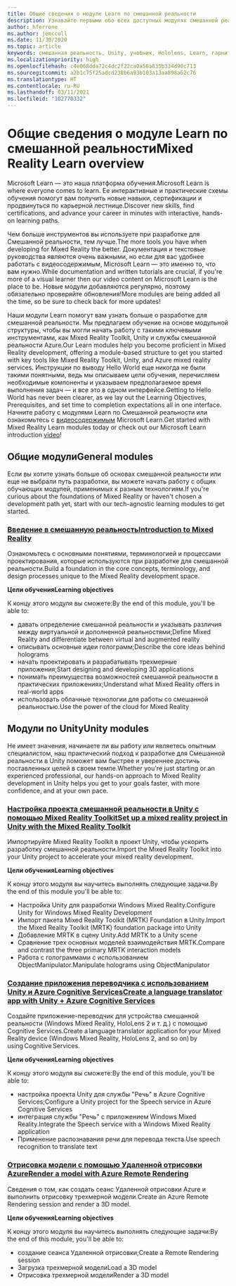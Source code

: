 ```yaml
---
title: Общие сведения о модуле Learn по смешанной реальности
description: Узнавайте первыми обо всех доступных модулях смешанной реальности, размещаемых на платформе Microsoft Learn.
author: hferrone
ms.author: jemccull
ms.date: 11/30/2020
ms.topic: article
keywords: смешанная реальность, Unity, учебник, Hololens, Learn, гарнитура смешанной реальности, гарнитура Windows Mixed Reality, гарнитура виртуальной реальности, что такое виртуальная реальность, что такое дополненная реальность, MRTK, Mixed Reality Toolkit, перевод с одного языка на другой, Azure, Azure Cognitive Services, Microsoft Learn
ms.localizationpriority: high
ms.openlocfilehash: c4e068dda72c4dc2f22ca0a56a835b334d90c713
ms.sourcegitcommit: a2b1c75f25adcd238b6a93b103a13aa898a62c76
ms.translationtype: HT
ms.contentlocale: ru-RU
ms.lasthandoff: 03/11/2021
ms.locfileid: "102770332"
---
```

# <a name="mixed-reality-learn-overview"></a><span data-ttu-id="e8c40-104">Общие сведения о модуле Learn по смешанной реальности</span><span class="sxs-lookup"><span data-stu-id="e8c40-104">Mixed Reality Learn overview</span></span>

<span data-ttu-id="e8c40-105">Microsoft Learn — это наша платформа обучения.</span><span class="sxs-lookup"><span data-stu-id="e8c40-105">Microsoft Learn is where everyone comes to learn.</span></span> <span data-ttu-id="e8c40-106">Ее интерактивные и практические схемы обучения помогут вам получить новые навыки, сертификации и продвинуться по карьерной лестнице.</span><span class="sxs-lookup"><span data-stu-id="e8c40-106">Discover new skills, find certifications, and advance your career in minutes with interactive, hands-on learning paths.</span></span> 

<span data-ttu-id="e8c40-107">Чем больше инструментов вы используете при разработке для Смешанной реальности, тем лучше.</span><span class="sxs-lookup"><span data-stu-id="e8c40-107">The more tools you have when developing for Mixed Reality the better.</span></span> <span data-ttu-id="e8c40-108">Документация и текстовые руководства являются очень важными, но если для вас удобнее работать с видеосодержимым, Microsoft Learn — это именно то, что вам нужно.</span><span class="sxs-lookup"><span data-stu-id="e8c40-108">While documentation and written tutorials are crucial, if you're more of a visual learner then our video content on Microsoft Learn is the place to be.</span></span> <span data-ttu-id="e8c40-109">Новые модули добавляются регулярно, поэтому обязательно проверяйте обновления!</span><span class="sxs-lookup"><span data-stu-id="e8c40-109">More modules are being added all the time, so be sure to check back for more updates!</span></span>

<span data-ttu-id="e8c40-110">Наши модули Learn помогут вам узнать больше о разработке для смешанной реальности. Мы предлагаем обучение на основе модульной структуры, чтобы вы могли начать работу с такими ключевыми инструментами, как Mixed Reality Toolkit, Unity и службы смешанной реальности Azure.</span><span class="sxs-lookup"><span data-stu-id="e8c40-110">Our Learn modules help you become proficient in Mixed Reality development, offering a module-based structure to get you started with key tools like Mixed Reality Toolkit, Unity, and Azure mixed reality services.</span></span> <span data-ttu-id="e8c40-111">Инструкции по выводу Hello World еще никогда не были такими понятными, ведь мы описываем цели обучения, перечисляем необходимые компоненты и указываем предполагаемое время выполнения задач — и все это в одном интерфейсе.</span><span class="sxs-lookup"><span data-stu-id="e8c40-111">Getting to Hello World has never been clearer, as we lay out the Learning Objectives, Prerequisites, and set time to completion expectations all in one interface.</span></span> <span data-ttu-id="e8c40-112">Начните работу с модулями Learn по Смешанной реальности или ознакомьтесь с [видеосодержимым](https://channel9.msdn.com/Blogs/One-Dev-Minute/What-is-Microsoft-Learn) Microsoft Learn.</span><span class="sxs-lookup"><span data-stu-id="e8c40-112">Get started with Mixed Reality Learn modules today or check out our Microsoft Learn introduction [video](https://channel9.msdn.com/Blogs/One-Dev-Minute/What-is-Microsoft-Learn)!</span></span>

## <a name="general-modules"></a><span data-ttu-id="e8c40-113">Общие модули</span><span class="sxs-lookup"><span data-stu-id="e8c40-113">General modules</span></span>

<span data-ttu-id="e8c40-114">Если вы хотите узнать больше об основах смешанной реальности или еще не выбрали путь разработки, вы можете начать работу с общих обучающих модулей, применимых к разным технологиям.</span><span class="sxs-lookup"><span data-stu-id="e8c40-114">If you're curious about the foundations of Mixed Reality or haven't chosen a development path yet, start with our tech-agnostic learning modules to get started.</span></span>

### <a name="introduction-to-mixed-reality"></a>[<span data-ttu-id="e8c40-115">Введение в смешанную реальность</span><span class="sxs-lookup"><span data-stu-id="e8c40-115">Introduction to Mixed Reality</span></span>](/learn/modules/intro-to-mixed-reality/)

<span data-ttu-id="e8c40-116">Ознакомьтесь с основными понятиями, терминологией и процессами проектирования, которые используются при разработке для смешанной реальности.</span><span class="sxs-lookup"><span data-stu-id="e8c40-116">Build a foundation in the core concepts, terminology, and design processes unique to the Mixed Reality development space.</span></span>

<span data-ttu-id="e8c40-117">**Цели обучения**</span><span class="sxs-lookup"><span data-stu-id="e8c40-117">**Learning objectives**</span></span>

<span data-ttu-id="e8c40-118">К концу этого модуля вы сможете:</span><span class="sxs-lookup"><span data-stu-id="e8c40-118">By the end of this module, you'll be able to:</span></span>

* <span data-ttu-id="e8c40-119">давать определение смешанной реальности и указывать различия между виртуальной и дополненной реальностями;</span><span class="sxs-lookup"><span data-stu-id="e8c40-119">Define Mixed Reality and differentiate between virtual and augmented reality</span></span>
* <span data-ttu-id="e8c40-120">описывать основные идеи голограмм;</span><span class="sxs-lookup"><span data-stu-id="e8c40-120">Describe the core ideas behind holograms</span></span>
* <span data-ttu-id="e8c40-121">начать проектировать и разрабатывать трехмерные приложения;</span><span class="sxs-lookup"><span data-stu-id="e8c40-121">Start designing and developing 3D applications</span></span>
* <span data-ttu-id="e8c40-122">понимать преимущества возможностей смешанной реальности в практических приложениях;</span><span class="sxs-lookup"><span data-stu-id="e8c40-122">Understand what Mixed Reality offers in real-world apps</span></span>
* <span data-ttu-id="e8c40-123">использовать облачные технологии для работы со смешанной реальностью.</span><span class="sxs-lookup"><span data-stu-id="e8c40-123">Use the power of the cloud for Mixed Reality</span></span>

## <a name="unity-modules"></a><span data-ttu-id="e8c40-124">Модули по Unity</span><span class="sxs-lookup"><span data-stu-id="e8c40-124">Unity modules</span></span>

<span data-ttu-id="e8c40-125">Не имеет значения, начинаете ли вы работу или являетесь опытным специалистом, наш практический подход к разработке для Смешанной реальности в Unity поможет вам быстрее и увереннее достичь поставленных целей в своем темпе.</span><span class="sxs-lookup"><span data-stu-id="e8c40-125">Whether you're just starting or an experienced professional, our hands-on approach to Mixed Reality development in Unity helps you get to your goals faster, with more confidence, and at your own pace.</span></span>

### <a name="set-up-a-mixed-reality-project-in-unity-with-the-mixed-reality-toolkit"></a>[<span data-ttu-id="e8c40-126">Настройка проекта смешанной реальности в Unity с помощью Mixed Reality Toolkit</span><span class="sxs-lookup"><span data-stu-id="e8c40-126">Set up a mixed reality project in Unity with the Mixed Reality Toolkit</span></span>](/learn/modules/mixed-reality-toolkit-project-unity/)

<span data-ttu-id="e8c40-127">Импортируйте Mixed Reality Toolkit в проект Unity, чтобы ускорить разработку смешанной реальности.</span><span class="sxs-lookup"><span data-stu-id="e8c40-127">Import the Mixed Reality Toolkit into your Unity project to accelerate your mixed reality development.</span></span>

<span data-ttu-id="e8c40-128">**Цели обучения**</span><span class="sxs-lookup"><span data-stu-id="e8c40-128">**Learning objectives**</span></span>

<span data-ttu-id="e8c40-129">К концу этого модуля вы научитесь выполнять следующие задачи.</span><span class="sxs-lookup"><span data-stu-id="e8c40-129">By the end of this module you'll be able to:</span></span>

* <span data-ttu-id="e8c40-130">Настройка Unity для разработки Windows Mixed Reality.</span><span class="sxs-lookup"><span data-stu-id="e8c40-130">Configure Unity for Windows Mixed Reality Development</span></span>
* <span data-ttu-id="e8c40-131">Импорт пакета Mixed Reality Toolkit (MRTK) Foundation в Unity.</span><span class="sxs-lookup"><span data-stu-id="e8c40-131">Import the Mixed Reality Toolkit (MRTK) foundation package into Unity</span></span>
* <span data-ttu-id="e8c40-132">Добавление MRTK в сцену Unity.</span><span class="sxs-lookup"><span data-stu-id="e8c40-132">Add MRTK to a Unity scene</span></span>
* <span data-ttu-id="e8c40-133">Сравнение трех основных моделей взаимодействия MRTK.</span><span class="sxs-lookup"><span data-stu-id="e8c40-133">Compare and contrast the three primary MRTK interaction models</span></span>
* <span data-ttu-id="e8c40-134">Работа с голограммами с использованием ObjectManipulator.</span><span class="sxs-lookup"><span data-stu-id="e8c40-134">Manipulate holograms using ObjectManipulator</span></span>

### <a name="create-a-language-translator-app-with-unity--azure-cognitive-services"></a>[<span data-ttu-id="e8c40-135">Создание приложения переводчика с использованием Unity и Azure Cognitive Services</span><span class="sxs-lookup"><span data-stu-id="e8c40-135">Create a language translator app with Unity + Azure Cognitive Services</span></span>](/learn/modules/create-language-translator-mixed-reality-application-unity-azure-cognitive-services/)

<span data-ttu-id="e8c40-136">Создайте приложение-переводчик для устройства смешанной реальности (Windows Mixed Reality, HoloLens 2 и т. д.) с помощью Cognitive Services.</span><span class="sxs-lookup"><span data-stu-id="e8c40-136">Create a language translator application for your Mixed Reality device (Windows Mixed Reality, HoloLens 2, and so on) by using Cognitive Services.</span></span>

<span data-ttu-id="e8c40-137">**Цели обучения**</span><span class="sxs-lookup"><span data-stu-id="e8c40-137">**Learning objectives**</span></span>

<span data-ttu-id="e8c40-138">К концу этого модуля вы сможете:</span><span class="sxs-lookup"><span data-stu-id="e8c40-138">By the end of this module, you'll be able to:</span></span>

* <span data-ttu-id="e8c40-139">настройка проекта Unity для службы "Речь" в Azure Cognitive Services;</span><span class="sxs-lookup"><span data-stu-id="e8c40-139">Configure a Unity project for the Speech service in Azure Cognitive Services</span></span>
* <span data-ttu-id="e8c40-140">интеграция службы "Речь" с приложением Windows Mixed Reality.</span><span class="sxs-lookup"><span data-stu-id="e8c40-140">Integrate the Speech service with a Windows Mixed Reality application</span></span>
* <span data-ttu-id="e8c40-141">Применение распознавания речи для перевода текста.</span><span class="sxs-lookup"><span data-stu-id="e8c40-141">Use speech recognition to translate text</span></span>

### <a name="render-a-model-with-azure-remote-rendering"></a>[<span data-ttu-id="e8c40-142">Отрисовка модели с помощью Удаленной отрисовки Azure</span><span class="sxs-lookup"><span data-stu-id="e8c40-142">Render a model with Azure Remote Rendering</span></span>](/learn/modules/render-model-azure-remote-rendering-unity/)

<span data-ttu-id="e8c40-143">Сведения о том, как создать сеанс Удаленной отрисовки Azure и выполнить отрисовку трехмерной модели.</span><span class="sxs-lookup"><span data-stu-id="e8c40-143">Create an Azure Remote Rendering session and render a 3D model.</span></span>

<span data-ttu-id="e8c40-144">**Цели обучения**</span><span class="sxs-lookup"><span data-stu-id="e8c40-144">**Learning objectives**</span></span>

<span data-ttu-id="e8c40-145">К концу этого модуля вы научитесь выполнять следующие задачи:</span><span class="sxs-lookup"><span data-stu-id="e8c40-145">By the end of this module, you'll be able to:</span></span>

* <span data-ttu-id="e8c40-146">создание сеанса Удаленной отрисовки;</span><span class="sxs-lookup"><span data-stu-id="e8c40-146">Create a Remote Rendering session</span></span>
* <span data-ttu-id="e8c40-147">Загрузка трехмерной модели</span><span class="sxs-lookup"><span data-stu-id="e8c40-147">Load a 3D model</span></span>
* <span data-ttu-id="e8c40-148">Отрисовка трехмерной модели</span><span class="sxs-lookup"><span data-stu-id="e8c40-148">Render a 3D model</span></span>